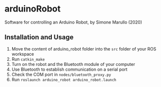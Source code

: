 # arduinoRobot
Software for controlling an Arduino Robot, by Simone Marullo (2020)

## Installation and Usage
1. Move the content of arduino_robot folder into the `src` folder of your ROS workspace
2. Run `catkin_make`
3. Turn on the robot and the Bluetooth module of your computer
4. Use Bluetooth to establish communication on a serial port
5. Check the COM port in `nodes/bluetooth_proxy.py`
6. Run `roslaunch arduino_robot arduino_robot.launch`
